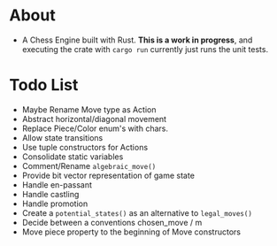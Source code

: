 # About
* A Chess Engine built with Rust. **This is a work in progress**, and executing the crate with `cargo run` currently just runs the unit tests.

# Todo List
* Maybe Rename Move type as Action
* Abstract horizontal/diagonal movement
* Replace Piece/Color enum's with chars.
* Allow state transitions
* Use tuple constructors for Actions
* Consolidate static variables
* Comment/Rename `algebraic_move()`
* Provide bit vector representation of game state
* Handle en-passant
* Handle castling
* Handle promotion
* Create a `potential_states()` as an alternative to `legal_moves()`
* Decide between a conventions chosen_move / m
* Move piece property to the beginning of Move constructors

